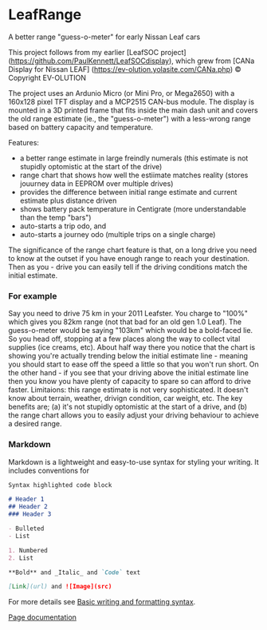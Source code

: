 # LeafRange
A better range "guess-o-meter" for early Nissan Leaf cars

This project follows from my earlier [LeafSOC project] (https://github.com/PaulKennett/LeafSOCdisplay), which grew from [CANa Display for Nissan LEAF] (https://ev-olution.yolasite.com/CANa.php) © Copyright EV-OLUTION

The project uses an Ardunio Micro (or Mini Pro, or Mega2650) with a 160x128 pixel TFT display and a MCP2515 CAN-bus module. The display is mounted in a 3D printed frame that fits inside the main dash unit and covers the old range estimate (ie., the "guess-o-meter") with a less-wrong range based on battery capacity and temperature.

Features:

- a better range estimate in large freindly numerals (this estimate is not stupidly optomistic at the start of the drive)
- range chart that shows how well the estiimate matches reality (stores jouurney data in EEPROM over multiple drives)
- provides the difference between initial range estimate and current estimate plus distance driven
- shows battery pack temperature in Centigrate (more understandable than the temp "bars")
- auto-starts a trip odo, and
- auto-starts a journey odo (multiple trips on a single charge)

The significance of the range chart feature is that, on a long drive you need to know at the outset if you have enough range to reach your destination. Then as you - drive you can easily tell if the driving conditions match the initial estimate.

### For example 

Say you need to drive 75 km in your 2011 Leafster. You charge to "100%" which gives you 82km range (not that bad for an old gen 1.0 Leaf). The guess-o-meter would be saying "103km" which would be a bold-faced lie. So you head off, stopping at a few places along the way to collect vital supplies (ice creams, etc). About half way there you notice that the chart is showing you're actually trending below the initial estimate line - meaning you should start to ease off the speed a little so that you won't run short. On the other hand - if you see that your driving above the initial estimate line then you know you have plenty of capacity to spare so can afford to drive faster. Limitaions: this range estimate is not very sophisticated. It doesn't know about terrain, weather, drivign condition, car weight, etc. The key benefits are; (a) it's not stupidly optomistic at the start of a drive, and (b) the range chart allows you to easily adjust your driving behaviour to achieve a desired range.




### Markdown

Markdown is a lightweight and easy-to-use syntax for styling your writing. It includes conventions for

```markdown
Syntax highlighted code block

# Header 1
## Header 2
### Header 3

- Bulleted
- List

1. Numbered
2. List

**Bold** and _Italic_ and `Code` text

[Link](url) and ![Image](src)
```

For more details see [Basic writing and formatting syntax](https://docs.github.com/en/github/writing-on-github/getting-started-with-writing-and-formatting-on-github/basic-writing-and-formatting-syntax).


[Page documentation](https://docs.github.com/categories/github-pages-basics/)
